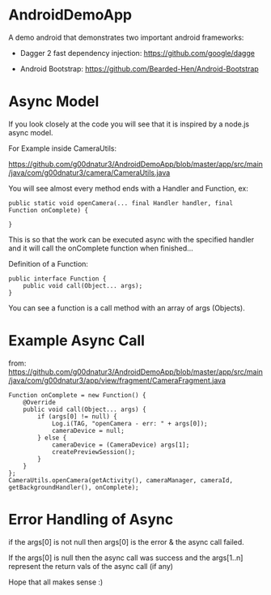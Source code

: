 # AndroidDemoApp

A demo android that demonstrates two important android frameworks:

  * Dagger 2 fast dependency injection: https://github.com/google/dagge

  * Android Bootstrap: https://github.com/Bearded-Hen/Android-Bootstrap


# Async Model

If you look closely at the code you will see that it is inspired by a node.js async model.



For Example inside CameraUtils:

https://github.com/g00dnatur3/AndroidDemoApp/blob/master/app/src/main/java/com/g00dnatur3/camera/CameraUtils.java

You will see almost every method ends with a Handler and Function, ex:

```
public static void openCamera(... final Handler handler, final Function onComplete) {

}
```

This is so that the work can be executed async with the specified handler and it will call the onComplete function when finished... 


Definition of a Function:

```
public interface Function {
    public void call(Object... args);
}
```

You can see a function is a call method with an array of args (Objects).

# Example Async Call

from: https://github.com/g00dnatur3/AndroidDemoApp/blob/master/app/src/main/java/com/g00dnatur3/app/view/fragment/CameraFragment.java

```
Function onComplete = new Function() {
    @Override
    public void call(Object... args) {
        if (args[0] != null) {
            Log.i(TAG, "openCamera - err: " + args[0]);
            cameraDevice = null;
        } else {
            cameraDevice = (CameraDevice) args[1];
            createPreviewSession();
        }
    }
};
CameraUtils.openCamera(getActivity(), cameraManager, cameraId, getBackgroundHandler(), onComplete);
```


# Error Handling of Async


if the args[0] is not null then args[0] is the error & the async call failed.

If the args[0] is null then the async call was success and the args[1..n] represent the return vals of the async call (if any)





Hope that all makes sense :)








